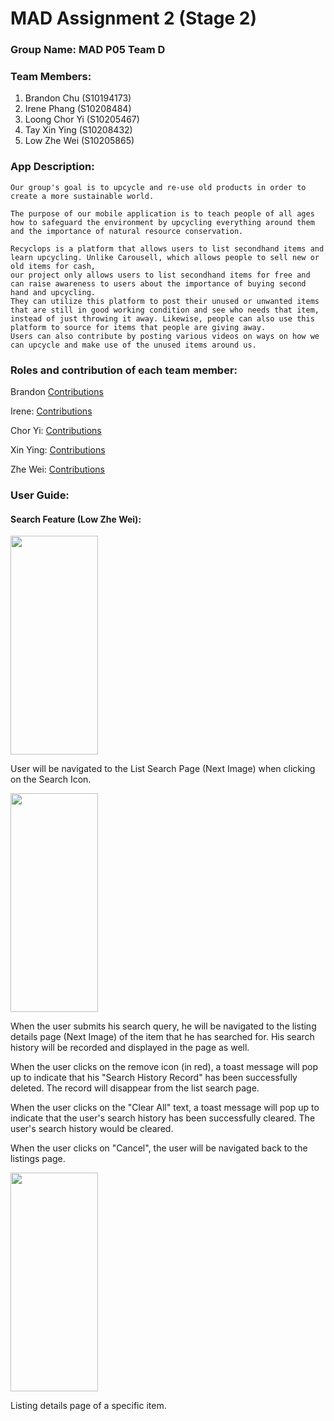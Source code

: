 # MAD Assignment 2 (Stage 2)

### Group Name: MAD P05 Team D

### Team Members:
1. Brandon Chu (S10194173)
2. Irene Phang (S10208484)
3. Loong Chor Yi (S10205467)
4. Tay Xin Ying (S10208432)
5. Low Zhe Wei (S10205865)


### App Description:
```
Our group's goal is to upcycle and re-use old products in order to create a more sustainable world.

The purpose of our mobile application is to teach people of all ages how to safeguard the environment by upcycling everything around them and the importance of natural resource conservation.

Recyclops is a platform that allows users to list secondhand items and learn upcycling. Unlike Carousell, which allows people to sell new or old items for cash, 
our project only allows users to list secondhand items for free and can raise awareness to users about the importance of buying second hand and upcycling. 
They can utilize this platform to post their unused or unwanted items that are still in good working condition and see who needs that item, instead of just throwing it away. Likewise, people can also use this platform to source for items that people are giving away. 
Users can also contribute by posting various videos on ways on how we can upcycle and make use of the unused items around us. 

```
### Roles and contribution of each team member:

Brandon [Contributions](Brandon)

Irene: [Contributions](IrenePhang)

Chor Yi: [Contributions](LoongChorYi)

Xin Ying: [Contributions](TayXinYing)

Zhe Wei: [Contributions](LowZheWei) 

### User Guide:

#### Search Feature (Low Zhe Wei):
<img src="https://user-images.githubusercontent.com/92966900/182042466-555cf4e3-73f7-4af2-96d3-b343049fda1a.JPG" width="140" height="350">

User will be navigated to the List Search Page (Next Image) when clicking on the Search Icon.

<img src="https://user-images.githubusercontent.com/92966900/182042615-9077eae6-cd36-4276-aa3b-0cffaa9ffb5e.JPG" width="140" height="350">

When the user submits his search query, he will be navigated to the listing details page (Next Image) of the item that he has searched for. 
His search history will be recorded and displayed in the page as well.
 
When the user clicks on the remove icon (in red), a toast message will pop up to indicate that his "Search History Record" has been successfully deleted. The record will disappear from the list search page. 

When the user clicks on the "Clear All" text, a toast message will pop up to indicate that the user's search history has been successfully cleared. The user's search history would be cleared. 

When the user clicks on "Cancel", the user will be navigated back to the listings page. 

<img src="https://user-images.githubusercontent.com/92966900/182043116-d0efd409-7936-437d-adb0-e2462df9a39c.JPG" width="140" height="350">

Listing details page of a specific item. 




